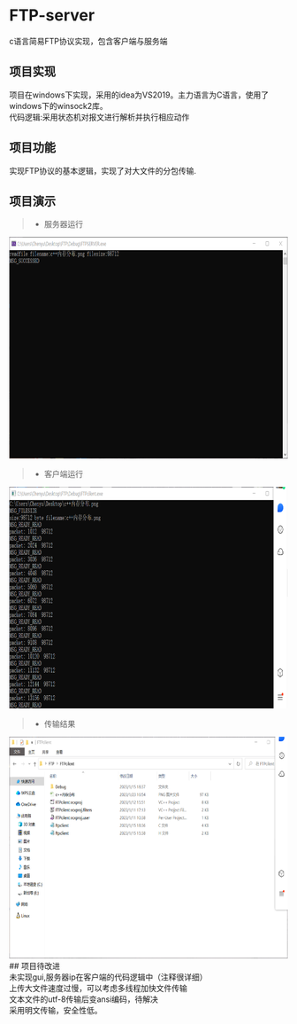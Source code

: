 # FTP-server
c语言简易FTP协议实现，包含客户端与服务端<br>
## 项目实现<br>
   项目在windows下实现，采用的idea为VS2019。主力语言为C语言，使用了windows下的winsock2库。<br>
   代码逻辑:采用状态机对报文进行解析并执行相应动作
## 项目功能<br>
   实现FTP协议的基本逻辑，实现了对大文件的分包传输.
## 项目演示<br>
> * 服务器运行

<div align=center><img src="https://raw.githubusercontent.com/Eren-cc/FTP-server/main/image/001.png" height="400"/> </div>

> * 客户端运行

<div align=center><img src="https://raw.githubusercontent.com/Eren-cc/FTP-server/main/image/002.png" height="400"/> </div>

> * 传输结果

<div align=center><img src="https://raw.githubusercontent.com/Eren-cc/FTP-server/main/image/003.png" height="400"/> </div>
## 项目待改进<br>
    未实现gui,服务器ip在客户端的代码逻辑中（注释很详细）<br>
    上传大文件速度过慢，可以考虑多线程加快文件传输<br>
    文本文件的utf-8传输后变ansi编码，待解决<br>
    采用明文传输，安全性低。
